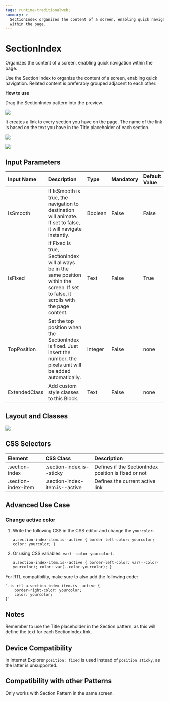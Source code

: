 ```yaml
---
tags: runtime-traditionalweb;
summary: >-
  SectionIndex organizes the content of a screen, enabling quick navigation
  within the page.
---
```


# SectionIndex

Organizes the content of a screen, enabling quick navigation within the page.

Use the Section Index to organize the content of a screen, enabling quick navigation. Related content is preferably grouped adjacent to each other.

**How to use**

Drag the SectionIndex pattern into the preview.

![](../../../../../../.gitbook/assets/sectionindex-image-1.png)

It creates a link to every section you have on the page. The name of the link is based on the text you have in the Title placeholder of each section.

![](https://github.com/danielmarquespt/docs-product/tree/e7ea3f444d5129dab245c69ab72ae091554bc4fb/src/develop/ui/patterns/web/navigation/images/sectionindex-image-2.png?width=750%3E)

![](https://github.com/danielmarquespt/docs-product/tree/e7ea3f444d5129dab245c69ab72ae091554bc4fb/src/develop/ui/patterns/web/navigation/images/sectionindex-image-3.png?width=750%3E)

## Input Parameters

| **Input Name** | **Description** | **Type** | **Mandatory** | **Default Value** |
| :--- | :--- | :--- | :--- | :--- |
| IsSmooth | If IsSmooth is true, the navigation to destination will animate. If set to false, it will navigate instantly. | Boolean | False | False |
| IsFixed | If Fixed is true, SectionIndex will allways be in the same position within the screen. If set to false, it scrolls with the page content. | Text | False | True |
| TopPosition | Set the top position when the SectionIndex is fixed. Just insert the number, the pixels unit will be added automatically. | Integer | False | none |
| ExtendedClass | Add custom style classes to this Block. | Text | False | none |

## Layout and Classes

![](https://github.com/danielmarquespt/docs-product/tree/e7ea3f444d5129dab245c69ab72ae091554bc4fb/src/develop/ui/patterns/web/navigation/images/sectionindex-image-4.png%3E)

## CSS Selectors

| **Element** | **CSS Class** | **Description** |
| :--- | :--- | :--- |
| .section-index | .section-index.is--sticky | Defines if the SectionIndex position is fixed or not |
| .section-index-item | .section-index-item.is--active | Defines the current active link |

## Advanced Use Case

### Change active color

1. Write the following CSS in the CSS editor and change the `yourcolor`.

   `a.section-index-item.is--active { border-left-color: yourcolor; color: yourcolor; }`

2. Or using CSS variables: `var(--color-yourcolor)`.

   `a.section-index-item.is--active { border-left-color: var(--color-yourcolor); color: var(--color-yourcolor); }`

For RTL compatibility, make sure to also add the following code:

```text
`.is-rtl a.section-index-item.is--active {
    border-right-color: yourcolor;
    color: yourcolor;
}`
```

## Notes

Remember to use the Title placeholder in the Section pattern, as this will define the text for each SectionIndex link.

## Device Compatibility

In Internet Explorer `position: fixed` is used instead of `position sticky`, as the latter is unsupported.

## Compatibility with other Patterns

Only works with Section Pattern in the same screen.

